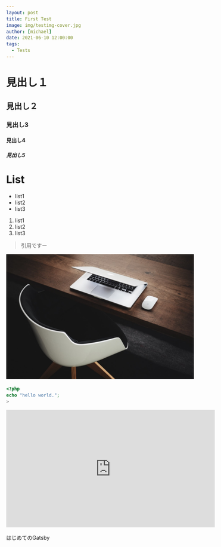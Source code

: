 ```yaml
---
layout: post
title: First Test
image: img/testimg-cover.jpg
author: [michael]
date: 2021-06-10 12:00:00
tags:
  - Tests
---
```


# 見出し１
## 見出し２
### 見出し3
####  見出し4
##### 見出し5

# List
- list1
- list2
- list3

1. list1
2. list2
3. list3

>引用ですー

![Computer](img/computer.jpg)

```php
<?php
echo "hello world.";
>
```


<iframe width="560" height="315" src="https://www.youtube.com/embed/pgXEAaIfbC4" title="YouTube video player" frameborder="0" allow="accelerometer; autoplay; clipboard-write; encrypted-media; gyroscope; picture-in-picture" allowfullscreen></iframe>


はじめてのGatsby